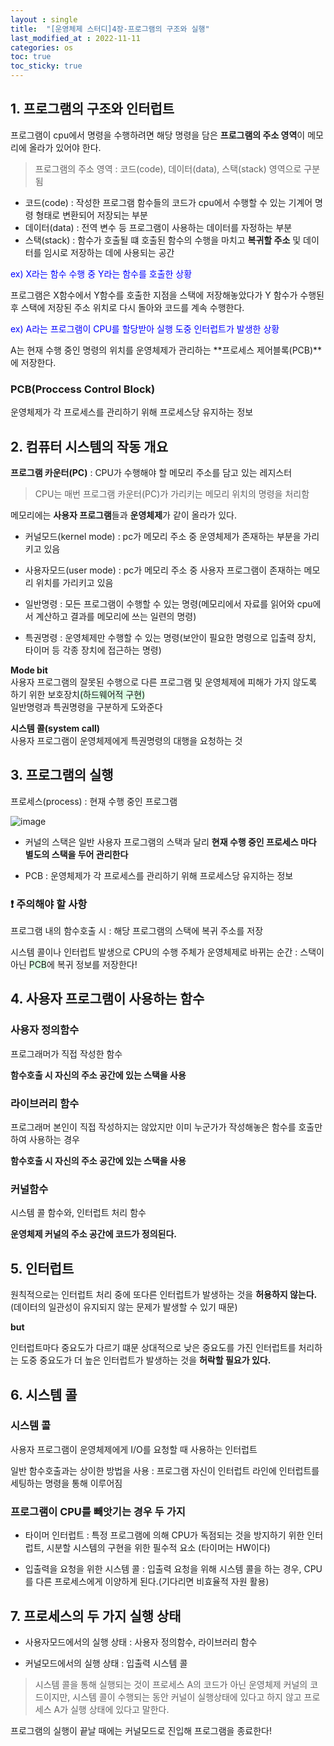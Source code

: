 ```yaml
---
layout : single
title:  "[운영체제 스터디]4장-프로그램의 구조와 실행"
last_modified_at : 2022-11-11
categories: os
toc: true
toc_sticky: true
---
```


## 1. 프로그램의 구조와 인터럽트

프로그램이 cpu에서 명령을 수행하려면 해당 명령을 담은 **프로그램의 주소 영역**이 메모리에 올라가 있어야 한다.  

> 프로그램의 주소 영역 : 코드(code), 데이터(data), 스택(stack) 영역으로 구분됨
- 코드(code) : 작성한 프로그램 함수들의 코드가 cpu에서 수행할 수 있는 기계어 명령 형태로 변환되어 저장되는 부분
- 데이터(data) : 전역 변수 등 프로그램이 사용하는 데이터를 자정하는 부분
- 스택(stack) : 함수가 호출될 떄 호출된 함수의 수행을 마치고 **복귀할 주소** 및 데이터를 임시로 저장하는 데에 사용되는 공간


<p style="color:blue">ex) X라는 함수 수행 중  Y라는 함수를 호출한 상황  </p>

프로그램은 X함수에서 Y함수를 호출한 지점을 스택에 저장해놓았다가 Y 함수가 수행된 후 스택에 저장된 주소 위치로 다시 돌아와 코드를 계속 수행한다.  

<p style="color:blue">ex) A라는 프로그램이 CPU를 할당받아 실행 도중 인터럽트가 발생한 상황  </p>

A는 현재 수행 중인 명령의 위치를 운영체제가 관리하는 **프로세스 제어블록(PCB)**에 저장한다.  

### PCB(Proccess Control Block)
운영체제가 각 프로세스를 관리하기 위해 프로세스당 유지하는 정보  


## 2. 컴퓨터 시스템의 작동 개요

**프로그램 카운터(PC)** : CPU가 수행해야 할 메모리 주소를 담고 있는 레지스터  
> CPU는 매번 프로그램 카운터(PC)가 가리키는 메모리 위치의 명령을 처리함

메모리에는 **사용자 프로그램**들과 **운영체제**가 같이 올라가 있다.  

- 커널모드(kernel mode) : pc가 메모리 주소 중 운영체제가 존재하는 부분을 가리키고 있음
- 사용자모드(user mode) : pc가 메모리 주소 중 사용자 프로그램이 존재하는 메모리 위치를 가리키고 있음  

- 일반명령 : 모든 프로그램이 수행할 수 있는 명령(메모리에서 자료를 읽어와 cpu에서 계산하고 결과를 메모리에 쓰는 일련의 명령)
- 특권명령 : 운영체제만 수행할 수 있는 명령(보안이 필요한 명령으로 입출력 장치, 타이머 등 각종 장치에 접근하는 명령)   

**Mode bit**  
사용자 프로그램의 잘못된 수행으로 다른 프로그램 및 운영체제에 피해가 가지 않도록 하기 위한 보호장치<span style="background:#dcffe4 ">(하드웨어적 구현)</span>  
일반명령과 특권명령을 구분하게 도와준다  

**시스템 콜(system call)**  
사용자 프로그램이 운영체제에게 특권명령의 대행을 요청하는 것

## 3. 프로그램의 실행

프로세스(process) : 현재 수행 중인 프로그램  

![image](https://user-images.githubusercontent.com/80660585/201337649-871e5d71-fa30-4798-ab08-30ad26ea5662.png)

- 커널의 스택은 일반 사용자 프로그램의 스택과 달리 **현재 수행 중인 프로세스 마다 별도의 스택을 두어 관리한다**  

- PCB : 운영체제가 각 프로세스를 관리하기 위해 프로세스당 유지하는 정보

### ❗ 주의해야 할 사항  

프로그램 내의 함수호출 시  : 해당 프로그램의 스택에 복귀 주소를 저장  

시스템 콜이나 인터럽트 발생으로 CPU의 수행 주체가 운영체제로 바뀌는 순간 :  스택이 아닌 <span style="background:#dcffe4">PCB</span>에 복귀 정보를 저장한다!


## 4. 사용자 프로그램이 사용하는 함수

### 사용자 정의함수
프로그래머가 직접 작성한 함수  

**함수호출 시 자신의 주소 공간에 있는 스택을 사용**

### 라이브러리 함수
프로그래머 본인이 직접 작성하지는 않았지만 이미 누군가가 작성해놓은 함수를 호출만 하여 사용하는 경우  

**함수호출 시 자신의 주소 공간에 있는 스택을 사용**

### 커널함수
시스템 콜 함수와, 인터럽트 처리 함수  

**운영체제 커널의 주소 공간에 코드가 정의된다.**

## 5. 인터럽트

원칙적으로는 인터럽트 처리 중에 또다른 인터럽트가 발생하는 것을 **허용하지 않는다.**  
(데이터의 일관성이 유지되지 않는 문제가 발생할 수 있기 때문)  

**but**  

인터럽트마다 중요도가 다르기 떄문 상대적으로 낮은 중요도를 가진 인터럽트를 처리하는 도중 중요도가 더 높은 인터럽트가 발생하는 것을 **허락할 필요가 있다.**   

## 6. 시스템 콜

### 시스템 콜
사용자 프로그램이 운영체제에게 I/O를 요청할 때 사용하는 인터럽트  

일반 함수호출과는 상이한 방법을 사용 : 프로그램 자신이 인터럽트 라인에 인터럽트를 세팅하는 명령을 통해 이루어짐  


### 프로그램이 CPU를 빼앗기는 경우 두 가지

- 타이머 인터럽트 : 특정 프로그램에 의해 CPU가 독점되는 것을 방지하기 위한 인터럽트, 시분할 시스템의 구현을 위한 필수적 요소 (타이머는 HW이다)


- 입출력을 요청을 위한 시스템 콜 : 입출력 요청을 위해 시스템 콜을 하는 경우, CPU를 다른 프로세스에게 이양하게 된다.(기다리면 비효율적 자원 활용)

## 7. 프로세스의 두 가지 실행 상태

- 사용자모드에서의 실행 상태 : 사용자 정의함수, 라이브러리 함수

- 커널모드에서의 실행 상태 : 입출력 시스템 콜

> 시스템 콜을 통해 실행되는 것이 프로세스 A의 코드가 아닌 운영체제 커널의 코드이지만, 시스템 콜이 수행되는 동안 커널이 실행상태에 있다고 하지 않고 프로세스 A가 실행 상태에 있다고 말한다.

프로그램의 실행이 끝날 때에는 커널모드로 진입해 프로그램을 종료한다!







